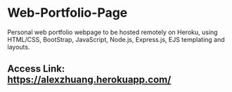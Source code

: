 # Web-Portfolio-Page
Personal web portfolio webpage to be hosted remotely on Heroku, using HTML/CSS, BootStrap, JavaScript, Node.js, Express.js, EJS templating and layouts.

## Access Link: https://alexzhuang.herokuapp.com/
